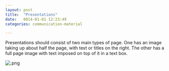 ```yaml
---
layout: post
title:  "Presentations"
date:   0014-01-01 12:23:49
categories: communication-material

---
```



Presentations should consist of two main types of page. One has an image taking up about half the page, with text or titles on the right. The other has a full page image with text imposed on top of it in a text box.

<div class="c-image">
  <img src="/innovation-lab-brand-guidelines/images/03-communication-materiale/03-03-presentations/.png" alt=".png">
</div>

